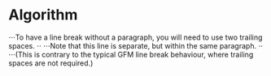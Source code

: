 # Algorithm


⋅⋅⋅To have a line break without a paragraph, you will need to use two trailing spaces. ⋅⋅
⋅⋅⋅Note that this line is separate, but within the same paragraph. ⋅⋅
⋅⋅⋅(This is contrary to the typical GFM line break behaviour, where trailing spaces are not required.)

